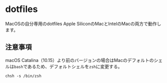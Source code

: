 # dotfiles
MacOSの自分専用のdotfiles
Apple SiliconのMacとIntelのMacの両方で動作します。

## 注意事項
macOS Catalina（10.15）より前のバージョンの場合はMacのデフォルトのシェルは`bash`であるため、デフォルトシェルを`zsh`に変更する。
```
chsh -s /bin/zsh
```
